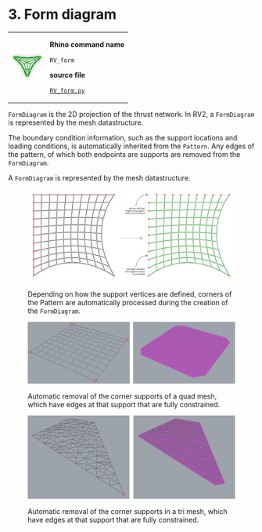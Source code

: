 # 3. Form diagram

|                                                                                   |                                                                                                                                                                                     |
| --------------------------------------------------------------------------------- | ----------------------------------------------------------------------------------------------------------------------------------------------------------------------------------- |
| <img src="../.gitbook/assets/RV_FormDiagram (1).svg" alt="" data-size="original"> | <p><strong>Rhino command name</strong></p><p><code>RV_form</code></p><p></p><p><strong>source file</strong></p><p><a href="../../plugin/RV_form.py"><code>RV_form.py</code></a></p> |

`FormDiagram` is the 2D projection of the thrust network. In RV2, a `FormDiagram` is represented by the mesh datastructure.&#x20;

The boundary condition information, such as the support locations and loading conditions, is automatically inherited from the `Pattern`. Any edges of the pattern, of which both endpoints are supports are removed from the `FormDiagram`.&#x20;

A `FormDiagram` is represented by the mesh datastructure.

<figure><img src="../.gitbook/assets/formdiagram_boundary-edges.jpg" alt=""><figcaption><p>Depending on how the support vertices are defined, corners of the Pattern are automatically processed during the creation of the <code>FormDiagram</code>.</p></figcaption></figure>

<figure><img src="../.gitbook/assets/formdiagram_corners.jpg" alt=""><figcaption><p>Automatic removal of the corner supports of a quad mesh, which have edges at that support that are fully constrained.</p></figcaption></figure>

<figure><img src="../.gitbook/assets/formdiagram_corners-triangle.jpg" alt=""><figcaption><p>Automatic removal of the corner supports in a tri mesh, which have edges at that support that are fully constrained.</p></figcaption></figure>
